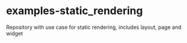 # examples-static_rendering
Repository with use case for static rendering, includes layout, page and widget
